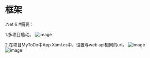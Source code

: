 # 框架
  .Net 6
#需要：

 
  1.多项目启动。
![image](https://user-images.githubusercontent.com/77535233/185774260-15439b14-c075-45d7-a35f-87a0ccbfe70b.png)



  2.在项目MyToDo中App.Xaml.cs中，设置与web api相同的url。
![image](https://user-images.githubusercontent.com/77535233/185774247-a8ad4d38-6513-440b-9b37-efc083a8c573.png)
![image](https://user-images.githubusercontent.com/77535233/185774287-d5e45192-403a-45e8-94ed-f62a9cec90ec.png)


